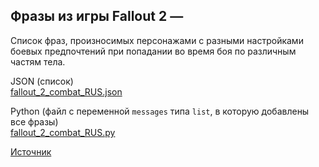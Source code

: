 ## Фразы из игры Fallout 2 — 

Список фраз, произносимых персонажами с разными настройками боевых предпочтений 
при попадании во время боя по различным частям тела.

JSON (список)  
[fallout_2_combat_RUS.json](fallout_2_combat_RUS.json)  

Python (файл с переменной `messages` типа `list`, в которую добавлены все фразы)  
[fallout_2_combat_RUS.py](fallout_2_combat_RUS.py)


[Источник](https://fallout.fandom.com/ru/wiki/COMBATAI.MSG_(Fallout_2))